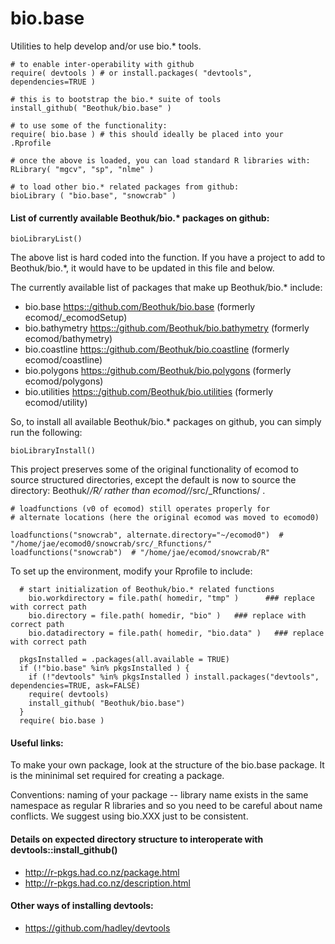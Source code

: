 # bio.base

Utilities to help develop and/or use bio.* tools.

```
# to enable inter-operability with github
require( devtools ) # or install.packages( "devtools", dependencies=TRUE )

# this is to bootstrap the bio.* suite of tools
install_github( "Beothuk/bio.base" ) 

# to use some of the functionality:
require( bio.base ) # this should ideally be placed into your .Rprofile

# once the above is loaded, you can load standard R libraries with:
RLibrary( "mgcv", "sp", "nlme" ) 

# to load other bio.* related packages from github: 
bioLibrary ( "bio.base", "snowcrab" )   

```

#### List of currently available Beothuk/bio.* packages on github:
```
bioLibraryList()
```

The above list is hard coded into the function. If you have a project to add to Beothuk/bio.*, it would have to be updated in this file and below.


The currently available list of packages that make up Beothuk/bio.* include:

  * bio.base <https::/github.com/Beothuk/bio.base> (formerly ecomod/_ecomodSetup) 
  * bio.bathymetry <https::/github.com/Beothuk/bio.bathymetry> (formerly ecomod/bathymetry) 
  * bio.coastline <https::/github.com/Beothuk/bio.coastline> (formerly ecomod/coastline) 
  * bio.polygons <https::/github.com/Beothuk/bio.polygons> (formerly ecomod/polygons) 
  * bio.utilities <https::/github.com/Beothuk/bio.utilities> (formerly ecomod/utility) 

So, to install all available Beothuk/bio.* packages on github, you can simply run the following:
```
bioLibraryInstall()
```


This project preserves some of the original functionality of ecomod to source structured directories, 
except the default is now to source the directory: Beothuk/*/R/ rather than ecomod/*/src/_Rfunctions/ . 

```
# loadfunctions (v0 of ecomod) still operates properly for 
# alternate locations (here the original ecomod was moved to ecomod0) 

loadfunctions("snowcrab", alternate.directory="~/ecomod0")  # "/home/jae/ecomod0/snowcrab/src/_Rfunctions/"
loadfunctions("snowcrab")  # "/home/jae/ecomod/snowcrab/R"
```


To set up the environment, modify your Rprofile to include:

```
  # start initialization of Beothuk/bio.* related functions
	bio.workdirectory = file.path( homedir, "tmp" )		 ### replace with correct path
	bio.directory = file.path( homedir, "bio" )   ### replace with correct path
	bio.datadirectory = file.path( homedir, "bio.data" )   ### replace with correct path
	
  pkgsInstalled = .packages(all.available = TRUE)
  if (!"bio.base" %in% pkgsInstalled ) {
    if (!"devtools" %in% pkgsInstalled ) install.packages("devtools", dependencies=TRUE, ask=FALSE)
    require( devtools)
    install_github( "Beothuk/bio.base")
  }
  require( bio.base )

```


#### Useful links:

To make your own package, look at the structure of the bio.base package. It is the mininimal set required for creating a package.

Conventions: naming of your package -- library name exists in the same namespace as regular R libraries and so you need to be careful about name conflicts. We suggest using bio.XXX just to be consistent. 

#### Details on expected directory structure to interoperate with devtools::install_github() 

  * http://r-pkgs.had.co.nz/package.html
  * http://r-pkgs.had.co.nz/description.html 

#### Other ways of installing devtools:

  * https://github.com/hadley/devtools




